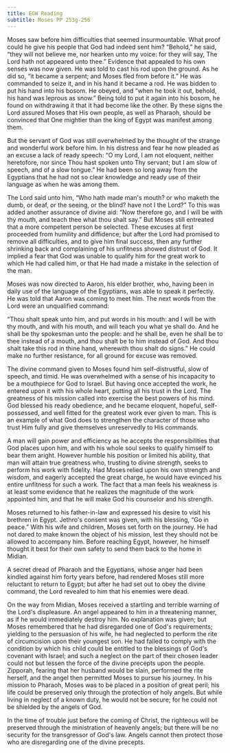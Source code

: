 ```yaml
---
title: EGW Reading
subtitle: Moses PP 253g-256
---
```


Moses saw before him difficulties that seemed insurmountable. What proof could he give his people that God had indeed sent him? “Behold,” he said, “they will not believe me, nor hearken unto my voice: for they will say, The Lord hath not appeared unto thee.” Evidence that appealed to his own senses was now given. He was told to cast his rod upon the ground. As he did so, “it became a serpent; and Moses fled from before it.” He was commanded to seize it, and in his hand it became a rod. He was bidden to put his hand into his bosom. He obeyed, and “when he took it out, behold, his hand was leprous as snow.” Being told to put it again into his bosom, he found on withdrawing it that it had become like the other. By these signs the Lord assured Moses that His own people, as well as Pharaoh, should be convinced that One mightier than the king of Egypt was manifest among them.

But the servant of God was still overwhelmed by the thought of the strange and wonderful work before him. In his distress and fear he now pleaded as an excuse a lack of ready speech: “O my Lord, I am not eloquent, neither heretofore, nor since Thou hast spoken unto Thy servant; but I am slow of speech, and of a slow tongue.” He had been so long away from the Egyptians that he had not so clear knowledge and ready use of their language as when he was among them.

The Lord said unto him, “Who hath made man's mouth? or who maketh the dumb, or deaf, or the seeing, or the blind? have not I the Lord?” To this was added another assurance of divine aid: “Now therefore go, and I will be with thy mouth, and teach thee what thou shalt say.” But Moses still entreated that a more competent person be selected. These excuses at first proceeded from humility and diffidence; but after the Lord had promised to remove all difficulties, and to give him final success, then any further shrinking back and complaining of his unfitness showed distrust of God. It implied a fear that God was unable to qualify him for the great work to which He had called him, or that He had made a mistake in the selection of the man.

Moses was now directed to Aaron, his elder brother, who, having been in daily use of the language of the Egyptians, was able to speak it perfectly. He was told that Aaron was coming to meet him. The next words from the Lord were an unqualified command:

“Thou shalt speak unto him, and put words in his mouth: and I will be with thy mouth, and with his mouth, and will teach you what ye shall do. And he shall be thy spokesman unto the people: and he shall be, even he shall be to thee instead of a mouth, and thou shalt be to him instead of God. And thou shalt take this rod in thine hand, wherewith thou shalt do signs.” He could make no further resistance, for all ground for excuse was removed.

The divine command given to Moses found him self-distrustful, slow of speech, and timid. He was overwhelmed with a sense of his incapacity to be a mouthpiece for God to Israel. But having once accepted the work, he entered upon it with his whole heart, putting all his trust in the Lord. The greatness of his mission called into exercise the best powers of his mind. God blessed his ready obedience, and he became eloquent, hopeful, self-possessed, and well fitted for the greatest work ever given to man. This is an example of what God does to strengthen the character of those who trust Him fully and give themselves unreservedly to His commands.

A man will gain power and efficiency as he accepts the responsibilities that God places upon him, and with his whole soul seeks to qualify himself to bear them aright. However humble his position or limited his ability, that man will attain true greatness who, trusting to divine strength, seeks to perform his work with fidelity. Had Moses relied upon his own strength and wisdom, and eagerly accepted the great charge, he would have evinced his entire unfitness for such a work. The fact that a man feels his weakness is at least some evidence that he realizes the magnitude of the work appointed him, and that he will make God his counselor and his strength.

Moses returned to his father-in-law and expressed his desire to visit his brethren in Egypt. Jethro's consent was given, with his blessing, “Go in peace.” With his wife and children, Moses set forth on the journey. He had not dared to make known the object of his mission, lest they should not be allowed to accompany him. Before reaching Egypt, however, he himself thought it best for their own safety to send them back to the home in Midian.

A secret dread of Pharaoh and the Egyptians, whose anger had been kindled against him forty years before, had rendered Moses still more reluctant to return to Egypt; but after he had set out to obey the divine command, the Lord revealed to him that his enemies were dead.

On the way from Midian, Moses received a startling and terrible warning of the Lord's displeasure. An angel appeared to him in a threatening manner, as if he would immediately destroy him. No explanation was given; but Moses remembered that he had disregarded one of God's requirements; yielding to the persuasion of his wife, he had neglected to perform the rite of circumcision upon their youngest son. He had failed to comply with the condition by which his child could be entitled to the blessings of God's covenant with Israel; and such a neglect on the part of their chosen leader could not but lessen the force of the divine precepts upon the people. Zipporah, fearing that her husband would be slain, performed the rite herself, and the angel then permitted Moses to pursue his journey. In his mission to Pharaoh, Moses was to be placed in a position of great peril; his life could be preserved only through the protection of holy angels. But while living in neglect of a known duty, he would not be secure; for he could not be shielded by the angels of God.

In the time of trouble just before the coming of Christ, the righteous will be preserved through the ministration of heavenly angels; but there will be no security for the transgressor of God's law. Angels cannot then protect those who are disregarding one of the divine precepts.